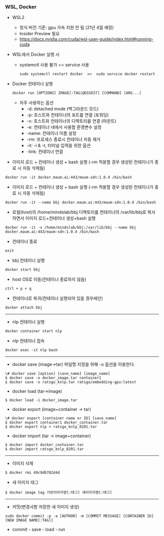 ### WSL, Docker

- WSL2
  - 정식 버전 기준: gpu 가속 지원 안 됨 (21년 4월 예정)
  - Insider Preview 필요
  - https://docs.nvidia.com/cuda/wsl-user-guide/index.html#running-cuda



- WSL에서 Docker 실행 시

  - systemctl 사용 불가 => service 사용

    ```
    sudo systemctl restart docker  =>  sudo service docker restart
    ```

    

- Docker 컨테이너 실행

  ```
  docker run [OPTIONS] IMAGE[:TAG|@DIGEST] [COMMAND] [ARG...]
  ```

  - 자주 사용하는 옵션
    - -d: detached mode (백그라운드 모드)
    - -p: 호스트와 컨테이너의 포트를 연결 (포워딩)
    - -v: 호스트와 컨테이너의 디렉토리를 연결 (마운트)
    - -e: 컨테이너 내에서 사용할 환경변수 설정
    - -name: 컨테이너 이름 설정
    - -rm: 프로세스 종료시 컨테이너 자동 제거
    - -it: -i & -t, 터미널 입력을 위한 옵션
    - -link: 컨테이너 연결





- 이미지 로드 + 컨테이너 생성 + bash 실행 (-rm 적용할 경우 생성된 컨테이너가 종료 시 자동 삭제됨)

```
docker run -it docker.maum.ai:443/maum-sdn:1.0.4 /bin/bash
```

- 이미지 로드 + 컨테이너 생성 + bash 실행 (-rm 적용할 경우 생성된 컨테이너가 종료 시 자동 삭제됨)

```
docker run -it --name bbj docker.maum.ai:443/maum-sdn:1.0.4 /bin/bash
```

- 로컬(host)의 /home/mindslab/bbj 디렉토리를 컨테이너의 /var/lib/bbj로 복사하면서 이미지 로드+컨테이너 생성+bash 실행

```
docker run -it -v /home/mindslab/bbj:/var/lib/bbj --name bbj docker.maum.ai:443/maum-sdn:1.0.4 /bin/bash
```

- 컨테이너 종료

```
exit
```

- bbj 컨테이너 실행

```
docker start bbj
```

- host OS로 이동(컨테이너 종료하지 않음)

```
ctrl + p + q
```

- 컨테이너로 복귀(컨테이너 실행되어 있을 경우에만)

```
docker attach bbj
```



____

- nlp 컨테이너 실행

```
docker container start nlp
```

- nlp 컨테이너 접속

```
docker exec -it nlp bash
```



___

- docker save (image→tar) 파일명 지정을 위해 -o 옵션을 이용한다.

```
\# docker save [option] [save_name] [image_name]
$ docker save -o docker_image.tar container1
$ docker save -o ratsgo_knlp.tar ratsgo/embedding-gpu:latest
```

- docker load (tar→image)

```
$ docker load -i docker_image.tar
```

- docker export (image+container → tar)

```
\# docker export [container name or ID] [save_name]
$ docker export container1 docker_container.tar
$ docker export nlp > ratsgo_knlp_0201.tar
```

- docker import (tar → image+container)

```
$ docker import docker_container.tar
$ docker import ratsgo_knlp_0201.tar
```



____

- 이미지 삭제

```
$ docker rmi 49c9db782d4d
```

- 새 이미지 태그

```
$ docker image tag 기반이미지명[:태그] 새이미지명[:태그]
```

____

- 커밋(변경사항 저장한 새 이미지 생성)

```
sudo docker commit -p -a [AUTHOR] -m [COMMIT MESSAGE] [CONTAINER ID] [NEW IMAGE NAME[:TAG]]
```

- commit - save - load - run